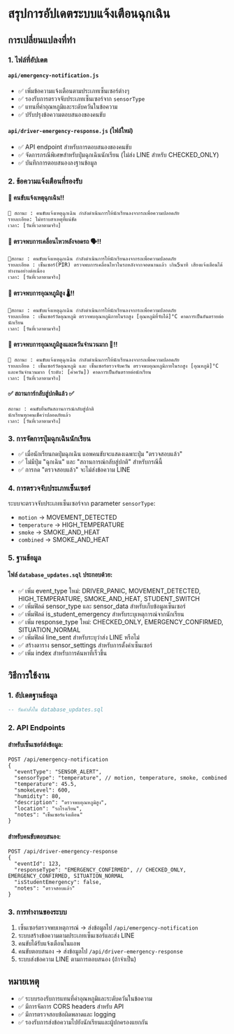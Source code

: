 # สรุปการอัปเดตระบบแจ้งเตือนฉุกเฉิน

## การเปลี่ยนแปลงที่ทำ

### 1. ไฟล์ที่อัปเดต

#### `api/emergency-notification.js`
- ✅ เพิ่มข้อความแจ้งเตือนตามประเภทเซ็นเซอร์ต่างๆ
- ✅ รองรับการตรวจจับประเภทเซ็นเซอร์จาก `sensorType`
- ✅ แทนที่ค่าอุณหภูมิและระดับควันในข้อความ
- ✅ ปรับปรุงข้อความตอบสนองของคนขับ

#### `api/driver-emergency-response.js` (ไฟล์ใหม่)
- ✅ API endpoint สำหรับการตอบสนองของคนขับ
- ✅ จัดการกรณีพิเศษสำหรับปุ่มฉุกเฉินนักเรียน (ไม่ส่ง LINE สำหรับ CHECKED_ONLY)
- ✅ บันทึกการตอบสนองลงฐานข้อมูล

### 2. ข้อความแจ้งเตือนที่รองรับ

#### 🚨 คนขับแจ้งเหตุฉุกเฉิน‼️
```
🔻 สถานะ : คนขับแจ้งเหตุฉุกเฉิน กำลังดำเนินการให้นักเรียนลงจากรถเพื่อความปลอดภัย
รายละเอียด: ไม่ทราบสาเหตุที่แน่ชัด
เวลา: [วันที่เวลาตามจริง]
```

#### 🚨 ตรวจพบการเคลื่อนไหวหลังจอดรถ 🗣‼️
```
🔻สถานะ : คนขับแจ้งเหตุฉุกเฉิน กำลังดำเนินการให้นักเรียนลงจากรถเพื่อความปลอดภัย
รายละเอียด : เซ็นเซอร์(PIR) ตรวจพบการเคลื่อนไหวในรถหลังจากจอดนานแล้ว เกิน5นาที เสียงแจ้งเตือนได้ทำงานอย่างต่อเนื่อง
เวลา: [วันที่เวลาตามจริง]
```

#### 🚨 ตรวจพบการอุณหภูมิสูง 🌡‼️
```
🔻สถานะ : คนขับแจ้งเหตุฉุกเฉิน กำลังดำเนินการให้นักเรียนลงจากรถเพื่อความปลอดภัย
รายละเอียด : เซ็นเซอร์วัดอุณหภูมิ ตรวจพบอุณหภูมิภายในรถสูง [อุณหภูมิที่จับได้]°C คาดการเป็นอันตรายต่อนักเรียน
เวลา: [วันที่เวลาตามจริง]
```

#### 🚨 ตรวจพบการอุณหภูมิสูงและควันจำนวนมาก 🧯‼️
```
🔻 สถานะ : คนขับแจ้งเหตุฉุกเฉิน กำลังดำเนินการให้นักเรียนลงจากรถเพื่อความปลอดภัย
รายละเอียด : เซ็นเซอร์วัดอุณหภูมิ และ เซ็นเซอร์ตรวจจับควัน ตรวจพบอุณหภูมิภายในรถสูง [อุณหภูมิ]°C และควันจำนวนมาก (ระดับ: [ค่าควัน]) คาดการเป็นอันตรายต่อนักเรียน
เวลา: [วันที่เวลาตามจริง]
```

#### ✅️ สถานการ์กลับสู่ปกติแล้ว ✅️
```
สถานะ : คนขับยืนยันสถานการณ์กลับสู่ปกติ
นักเรียนทุกคนเช็คว่าปลอดภัยแล้ว
เวลา: [วันที่เวลาตามจริง]
```

### 3. การจัดการปุ่มฉุกเฉินนักเรียน
- ✅ เมื่อนักเรียนกดปุ่มฉุกเฉิน แอพคนขับจะแสดงเฉพาะปุ่ม "ตรวจสอบแล้ว"
- ✅ ไม่มีปุ่ม "ฉุกเฉิน" และ "สถานการณ์กลับสู่ปกติ" สำหรับกรณีนี้
- ✅ การกด "ตรวจสอบแล้ว" จะไม่ส่งข้อความ LINE

### 4. การตรวจจับประเภทเซ็นเซอร์
ระบบจะตรวจจับประเภทเซ็นเซอร์จาก parameter `sensorType`:
- `motion` → MOVEMENT_DETECTED
- `temperature` → HIGH_TEMPERATURE  
- `smoke` → SMOKE_AND_HEAT
- `combined` → SMOKE_AND_HEAT

### 5. ฐานข้อมูล

#### ไฟล์ `database_updates.sql` ประกอบด้วย:
- ✅ เพิ่ม event_type ใหม่: DRIVER_PANIC, MOVEMENT_DETECTED, HIGH_TEMPERATURE, SMOKE_AND_HEAT, STUDENT_SWITCH
- ✅ เพิ่มฟิลด์ sensor_type และ sensor_data สำหรับเก็บข้อมูลเซ็นเซอร์
- ✅ เพิ่มฟิลด์ is_student_emergency สำหรับระบุเหตุการณ์จากนักเรียน
- ✅ เพิ่ม response_type ใหม่: CHECKED_ONLY, EMERGENCY_CONFIRMED, SITUATION_NORMAL
- ✅ เพิ่มฟิลด์ line_sent สำหรับระบุว่าส่ง LINE หรือไม่
- ✅ สร้างตาราง sensor_settings สำหรับการตั้งค่าเซ็นเซอร์
- ✅ เพิ่ม index สำหรับการค้นหาที่เร็วขึ้น

## วิธีการใช้งาน

### 1. อัปเดตฐานข้อมูล
```sql
-- รันคำสั่งใน database_updates.sql
```

### 2. API Endpoints

#### สำหรับเซ็นเซอร์ส่งข้อมูล:
```
POST /api/emergency-notification
{
  "eventType": "SENSOR_ALERT",
  "sensorType": "temperature", // motion, temperature, smoke, combined
  "temperature": 45.5,
  "smokeLevel": 600,
  "humidity": 80,
  "description": "ตรวจพบอุณหภูมิสูง",
  "location": "รถโรงเรียน",
  "notes": "เซ็นเซอร์แจ้งเตือน"
}
```

#### สำหรับคนขับตอบสนอง:
```
POST /api/driver-emergency-response  
{
  "eventId": 123,
  "responseType": "EMERGENCY_CONFIRMED", // CHECKED_ONLY, EMERGENCY_CONFIRMED, SITUATION_NORMAL
  "isStudentEmergency": false,
  "notes": "ตรวจสอบแล้ว"
}
```

### 3. การทำงานของระบบ
1. เซ็นเซอร์ตรวจพบเหตุการณ์ → ส่งข้อมูลไป `/api/emergency-notification`
2. ระบบสร้างข้อความตามประเภทเซ็นเซอร์และส่ง LINE
3. คนขับได้รับแจ้งเตือนในแอพ
4. คนขับตอบสนอง → ส่งข้อมูลไป `/api/driver-emergency-response`
5. ระบบส่งข้อความ LINE ตามการตอบสนอง (ถ้าจำเป็น)

## หมายเหตุ
- ✅ ระบบรองรับการแทนที่ค่าอุณหภูมิและระดับควันในข้อความ
- ✅ มีการจัดการ CORS headers สำหรับ API
- ✅ มีการตรวจสอบข้อผิดพลาดและ logging
- ✅ รองรับการส่งข้อความไปยังนักเรียนและผู้ปกครองแยกกัน